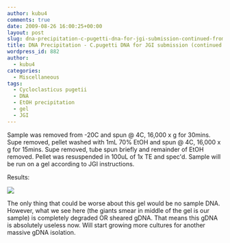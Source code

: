 ```yaml
---
author: kubu4
comments: true
date: 2009-08-26 16:00:25+00:00
layout: post
slug: dna-precipitation-c-pugetti-dna-for-jgi-submission-continued-from-yesterday
title: DNA Precipitation - C.pugetti DNA for JGI submission (continued from yesterday)
wordpress_id: 882
author:
  - kubu4
categories:
  - Miscellaneous
tags:
  - Cycloclasticus pugetii
  - DNA
  - EtOH precipitation
  - gel
  - JGI
---
```


Sample was removed from -20C and spun @ 4C, 16,000 x g for 30mins. Supe removed, pellet washed with 1mL 70% EtOH and spun @ 4C, 16,000 x g for 15mins. Supe removed, tube spun briefly and remainder of EtOH removed. Pellet was resuspended in 100uL of 1x TE and spec'd. Sample will be run on a gel according to JGI instructions.

Results:

![](https://eagle.fish.washington.edu/Arabidopsis/20090826.png)

The only thing that could be worse about this gel would be no sample DNA. However, what we see here (the giants smear in middle of the gel is our sample) is completely degraded OR sheared gDNA. That means this gDNA is absolutely useless now. Will start growing more cultures for another massive gDNA isolation.
